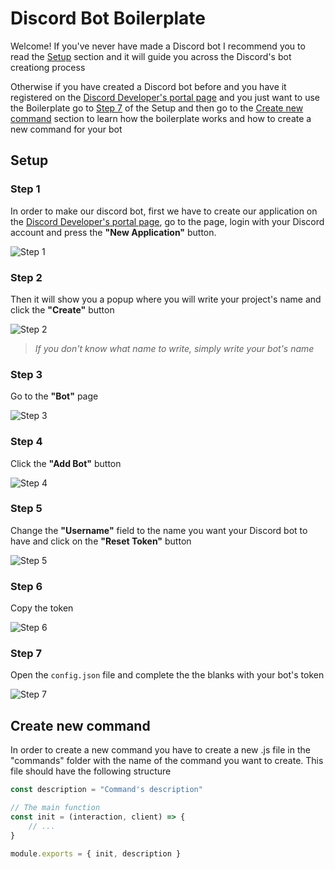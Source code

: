 # Discord Bot Boilerplate

Welcome!
If you've never have made a Discord bot I recommend you to read the [Setup](#setup) section and it will guide you across the Discord's bot creationg process

Otherwise if you have created a Discord bot before and you have it registered on the [Discord Developer's portal page](https://discord.com/developers/applications) and you just want to use the Boilerplate go to [Step 7](#step-7) of the Setup and then go to the [Create new command](#create-new-command) section to learn how the boilerplate works and how to create a new command for your bot

## Setup

### Step 1

In order to make our discord bot, first we have to create our application on the [Discord Developer's portal page](https://discord.com/developers/applications), go to the page, login with your Discord account and press the **"New Application"** button.

![Step 1](https://i.imgur.com/53VFai6.png)

### Step 2

Then it will show you a popup where you will write your project's name and click the **"Create"** button

![Step 2](https://i.imgur.com/KVYgMI5.png)

> _If you don't know what name to write, simply write your bot's name_

### Step 3

Go to the **"Bot"** page

![Step 3](https://i.imgur.com/HtaKQXF.png)

### Step 4

Click the **"Add Bot"** button

![Step 4](https://i.imgur.com/YwSN1ik.png)

### Step 5

Change the **"Username"** field to the name you want your Discord bot to have and click on the **"Reset Token"** button

![Step 5](https://i.imgur.com/x3iTTFv.png)

### Step 6

Copy the token

![Step 6](https://i.imgur.com/dtMbKem.png)

### Step 7

Open the <code>config.json</code> file and complete the the blanks with your bot's token

![Step 7](https://i.imgur.com/hg0FBF1.png)

## Create new command

In order to create a new command you have to create a new .js file in the "commands" folder with the name of the command you want to create. This file should have the following structure

```js
const description = "Command's description"

// The main function
const init = (interaction, client) => {
    // ...
}

module.exports = { init, description }
```

